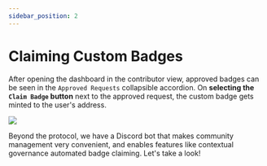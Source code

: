 ```yaml
---
sidebar_position: 2
---
```


# Claiming Custom Badges

After opening the dashboard in the contributor view, approved badges can be seen in the `Approved Requests` collapsible accordion. On **selecting the `Claim Badge` button** next to the approved request, the custom badge gets minted to the user's address.

![](../img/013-claim_custom_badge.gif)

Beyond the protocol, we have a Discord bot that makes community management very convenient, and enables features like contextual governance automated badge claiming. Let's take a look!
